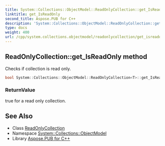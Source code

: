 ```yaml
---
title: System::Collections::ObjectModel::ReadOnlyCollection::get_IsReadOnly method
linktitle: get_IsReadOnly
second_title: Aspose.PUB for C++
description: 'System::Collections::ObjectModel::ReadOnlyCollection::get_IsReadOnly method. Checks if collection is read only in C++.'
type: docs
weight: 400
url: /cpp/system.collections.objectmodel/readonlycollection/get_isreadonly/
---
```

## ReadOnlyCollection::get_IsReadOnly method


Checks if collection is read only.

```cpp
bool System::Collections::ObjectModel::ReadOnlyCollection<T>::get_IsReadOnly() const override
```


### ReturnValue

true for a read only collection.

## See Also

* Class [ReadOnlyCollection](../)
* Namespace [System::Collections::ObjectModel](../../)
* Library [Aspose.PUB for C++](../../../)
